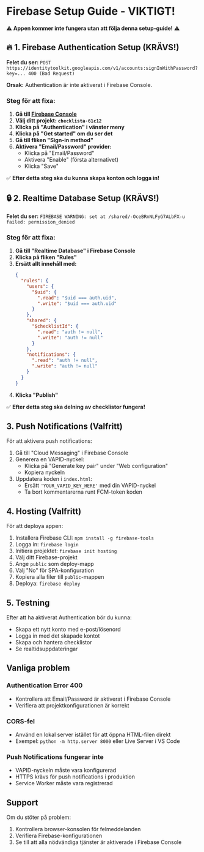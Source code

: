 # Firebase Setup Guide - VIKTIGT!

⚠️ **Appen kommer inte fungera utan att följa denna setup-guide!** ⚠️

## 🔥 1. Firebase Authentication Setup (KRÄVS!)

**Felet du ser:** `POST https://identitytoolkit.googleapis.com/v1/accounts:signInWithPassword?key=... 400 (Bad Request)`

**Orsak:** Authentication är inte aktiverat i Firebase Console.

### Steg för att fixa:
1. **Gå till [Firebase Console](https://console.firebase.google.com/)**
2. **Välj ditt projekt: `checklista-61c12`**
3. **Klicka på "Authentication" i vänster meny**
4. **Klicka på "Get started" om du ser det**
5. **Gå till fliken "Sign-in method"**
6. **Aktivera "Email/Password" provider:**
   - Klicka på "Email/Password"
   - Aktivera "Enable" (första alternativet)
   - Klicka "Save"

✅ **Efter detta steg ska du kunna skapa konton och logga in!**

## 🔒 2. Realtime Database Setup (KRÄVS!)

**Felet du ser:** `FIREBASE WARNING: set at /shared/-OceBRnNLFyG7ALbFX-u failed: permission_denied`

### Steg för att fixa:
1. **Gå till "Realtime Database" i Firebase Console**
2. **Klicka på fliken "Rules"**
3. **Ersätt allt innehåll med:**
   ```json
   {
     "rules": {
       "users": {
         "$uid": {
           ".read": "$uid === auth.uid",
           ".write": "$uid === auth.uid"
         }
       },
       "shared": {
         "$checklistId": {
           ".read": "auth != null",
           ".write": "auth != null"
         }
       },
       "notifications": {
         ".read": "auth != null",
         ".write": "auth != null"
       }
     }
   }
   ```
4. **Klicka "Publish"**

✅ **Efter detta steg ska delning av checklistor fungera!**

## 3. Push Notifications (Valfritt)

För att aktivera push notifications:

1. Gå till "Cloud Messaging" i Firebase Console
2. Generera en VAPID-nyckel:
   - Klicka på "Generate key pair" under "Web configuration"
   - Kopiera nyckeln
3. Uppdatera koden i `index.html`:
   - Ersätt `'YOUR_VAPID_KEY_HERE'` med din VAPID-nyckel
   - Ta bort kommentarerna runt FCM-token koden

## 4. Hosting (Valfritt)

För att deploya appen:

1. Installera Firebase CLI: `npm install -g firebase-tools`
2. Logga in: `firebase login`
3. Initiera projektet: `firebase init hosting`
4. Välj ditt Firebase-projekt
5. Ange `public` som deploy-mapp
6. Välj "No" för SPA-konfiguration
7. Kopiera alla filer till `public`-mappen
8. Deploya: `firebase deploy`

## 5. Testning

Efter att ha aktiverat Authentication bör du kunna:

- Skapa ett nytt konto med e-post/lösenord
- Logga in med det skapade kontot
- Skapa och hantera checklistor
- Se realtidsuppdateringar

## Vanliga problem

### Authentication Error 400
- Kontrollera att Email/Password är aktiverat i Firebase Console
- Verifiera att projektkonfigurationen är korrekt

### CORS-fel
- Använd en lokal server istället för att öppna HTML-filen direkt
- Exempel: `python -m http.server 8000` eller Live Server i VS Code

### Push Notifications fungerar inte
- VAPID-nyckeln måste vara konfigurerad
- HTTPS krävs för push notifications i produktion
- Service Worker måste vara registrerad

## Support

Om du stöter på problem:
1. Kontrollera browser-konsolen för felmeddelanden
2. Verifiera Firebase-konfigurationen
3. Se till att alla nödvändiga tjänster är aktiverade i Firebase Console